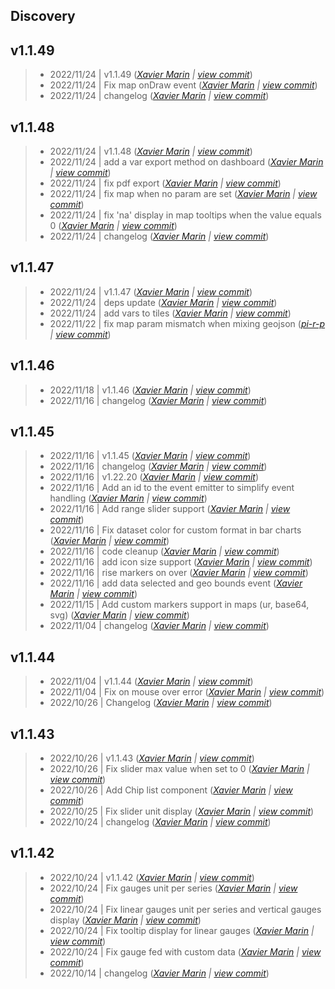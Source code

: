 Discovery
---

## v1.1.49

> +  2022/11/24  | v1.1.49  (*[Xavier Marin](xavier.marin@senx.io) | [view commit](https://github.com/senx/discovery-widgets/commit/8933fbf89ffb2cb4d49f6ef78cc3069658db8b47)*)
> +  2022/11/24  | Fix map onDraw event  (*[Xavier Marin](xavier.marin@senx.io) | [view commit](https://github.com/senx/discovery-widgets/commit/6efd0bd9d8930dfe0d9d430d4826eac5b43bccf8)*)
> +  2022/11/24  | changelog  (*[Xavier Marin](xavier.marin@senx.io) | [view commit](https://github.com/senx/discovery-widgets/commit/6507de99b5a5199ea9a314bd178082f265bde0ed)*)

## v1.1.48

> +  2022/11/24  | v1.1.48  (*[Xavier Marin](xavier.marin@senx.io) | [view commit](https://github.com/senx/discovery-widgets/commit/ac2638a497a77fbbab6d676d37d5c45cb17b6980)*)
> +  2022/11/24  | add a var export method on dashboard  (*[Xavier Marin](xavier.marin@senx.io) | [view commit](https://github.com/senx/discovery-widgets/commit/c82f8f8d8b37a04fa46c86c0aa6b27ef134a4da0)*)
> +  2022/11/24  | fix pdf export  (*[Xavier Marin](xavier.marin@senx.io) | [view commit](https://github.com/senx/discovery-widgets/commit/00925116675a984bf52a0401361d60777b0c2ed1)*)
> +  2022/11/24  | fix map when no param are set  (*[Xavier Marin](xavier.marin@senx.io) | [view commit](https://github.com/senx/discovery-widgets/commit/3ace0af945f3711f085fe3fdb69b03d56380c073)*)
> +  2022/11/24  | fix 'na' display in map tooltips when the value equals 0  (*[Xavier Marin](xavier.marin@senx.io) | [view commit](https://github.com/senx/discovery-widgets/commit/74749f6147855e8cafc4f976cd14a85492add7ce)*)
> +  2022/11/24  | changelog  (*[Xavier Marin](xavier.marin@senx.io) | [view commit](https://github.com/senx/discovery-widgets/commit/f26b462d757abfb4c145c274feed6f7dd4e32a50)*)

## v1.1.47

> +  2022/11/24  | v1.1.47  (*[Xavier Marin](xavier.marin@senx.io) | [view commit](https://github.com/senx/discovery-widgets/commit/482df7132fc0d7da4f35c135a542ce31238dcf47)*)
> +  2022/11/24  | deps update  (*[Xavier Marin](xavier.marin@senx.io) | [view commit](https://github.com/senx/discovery-widgets/commit/67bb11c07cc30da130be7a62905dddbf0f240535)*)
> +  2022/11/24  | add vars to tiles  (*[Xavier Marin](xavier.marin@senx.io) | [view commit](https://github.com/senx/discovery-widgets/commit/7213fff95e5acfa88686b6021c2eb42b4ff20782)*)
> +  2022/11/22  | fix map param mismatch when mixing geojson  (*[pi-r-p](pierre.papin@senx.io) | [view commit](https://github.com/senx/discovery-widgets/commit/e6d001ba384e490d56382ed85c5228e5bd96a42f)*)

## v1.1.46

> +  2022/11/18  | v1.1.46  (*[Xavier Marin](xavier.marin@senx.io) | [view commit](https://github.com/senx/discovery-widgets/commit/4ee2889e6814842f81f518f386a3baa713590f1f)*)
> +  2022/11/16  | changelog  (*[Xavier Marin](xavier.marin@senx.io) | [view commit](https://github.com/senx/discovery-widgets/commit/c8eb41e50b16409262b7ca7f860771413bb47bc5)*)

## v1.1.45

> +  2022/11/16  | v1.1.45  (*[Xavier Marin](xavier.marin@senx.io) | [view commit](https://github.com/senx/discovery-widgets/commit/7ad0195b8b21e02603f23c450917e77494a1282a)*)
> +  2022/11/16  | changelog  (*[Xavier Marin](xavier.marin@senx.io) | [view commit](https://github.com/senx/discovery-widgets/commit/eedc26369058a37f0fd5422f571069f25e213f99)*)
> +  2022/11/16  | v1.22.20  (*[Xavier Marin](xavier.marin@senx.io) | [view commit](https://github.com/senx/discovery-widgets/commit/89c92075a6f887d325a27132ed1581924d62be8c)*)
> +  2022/11/16  | Add an id to the event emitter to simplify event handling  (*[Xavier Marin](xavier.marin@senx.io) | [view commit](https://github.com/senx/discovery-widgets/commit/678bb6ba1233315d830cc8f3bf827cf3aabb8ab3)*)
> +  2022/11/16  | Add range slider support  (*[Xavier Marin](xavier.marin@senx.io) | [view commit](https://github.com/senx/discovery-widgets/commit/45db554a3154d6eede4160a92ffde29b0ca263bb)*)
> +  2022/11/16  | Fix dataset color for custom format in bar charts  (*[Xavier Marin](xavier.marin@senx.io) | [view commit](https://github.com/senx/discovery-widgets/commit/6572005ba55e27bb6db370a96a78aa1f7c92cc4d)*)
> +  2022/11/16  | code cleanup  (*[Xavier Marin](xavier.marin@senx.io) | [view commit](https://github.com/senx/discovery-widgets/commit/684205b06d127bc82542ffaa89776c087fa9e2bb)*)
> +  2022/11/16  | add icon size support  (*[Xavier Marin](xavier.marin@senx.io) | [view commit](https://github.com/senx/discovery-widgets/commit/a1d2a4fde890ed05356184d87683dd10e513e975)*)
> +  2022/11/16  | rise markers on over  (*[Xavier Marin](xavier.marin@senx.io) | [view commit](https://github.com/senx/discovery-widgets/commit/aaf2f21e436c9ed9a194efd66d8567f643bef673)*)
> +  2022/11/16  | add data selected and geo bounds event  (*[Xavier Marin](xavier.marin@senx.io) | [view commit](https://github.com/senx/discovery-widgets/commit/9a341109adc3d8d035b077fa505eb6db5265ce94)*)
> +  2022/11/15  | Add custom markers support in maps (ur, base64, svg)  (*[Xavier Marin](xavier.marin@senx.io) | [view commit](https://github.com/senx/discovery-widgets/commit/bc8d28b0c820480adea9f73ba233c072f01eeac2)*)
> +  2022/11/04  | changelog  (*[Xavier Marin](xavier.marin@senx.io) | [view commit](https://github.com/senx/discovery-widgets/commit/9a75b71e3761ca728a153e85c8d14569b66cd38e)*)

## v1.1.44

> +  2022/11/04  | v1.1.44  (*[Xavier Marin](xavier.marin@senx.io) | [view commit](https://github.com/senx/discovery-widgets/commit/de6e25e27697cd03040798be824196f15e81d4ce)*)
> +  2022/11/04  | Fix on mouse over error  (*[Xavier Marin](xavier.marin@senx.io) | [view commit](https://github.com/senx/discovery-widgets/commit/6ded077423b8eadcc88287e14d7e0c14e6274935)*)
> +  2022/10/26  | Changelog  (*[Xavier Marin](xavier.marin@senx.io) | [view commit](https://github.com/senx/discovery-widgets/commit/251262ffbe525d2f07d101f6f61e5ad5b329e826)*)

## v1.1.43

> +  2022/10/26  | v1.1.43  (*[Xavier Marin](xavier.marin@senx.io) | [view commit](https://github.com/senx/discovery-widgets/commit/38c5e286991d949825ba8777b5def49ed3ebdfeb)*)
> +  2022/10/26  | Fix slider max value when set to 0  (*[Xavier Marin](xavier.marin@senx.io) | [view commit](https://github.com/senx/discovery-widgets/commit/47c9b10179bcb6186576f4ff032362df809cbc26)*)
> +  2022/10/26  | Add Chip list component  (*[Xavier Marin](xavier.marin@senx.io) | [view commit](https://github.com/senx/discovery-widgets/commit/54b69183a7ecb701904a86603178f9e8c815157b)*)
> +  2022/10/25  | Fix slider unit display  (*[Xavier Marin](xavier.marin@senx.io) | [view commit](https://github.com/senx/discovery-widgets/commit/06de1f3a8b8257deab88c5037e8453bde65d0f28)*)
> +  2022/10/24  | changelog  (*[Xavier Marin](xavier.marin@senx.io) | [view commit](https://github.com/senx/discovery-widgets/commit/dd3dddb422018b07d175f00522d7372fcc866d31)*)

## v1.1.42

> +  2022/10/24  | v1.1.42  (*[Xavier Marin](xavier.marin@senx.io) | [view commit](https://github.com/senx/discovery-widgets/commit/f0f56da027442bae20d4a15d23b63df2ae88e47b)*)
> +  2022/10/24  | Fix gauges unit per series  (*[Xavier Marin](xavier.marin@senx.io) | [view commit](https://github.com/senx/discovery-widgets/commit/af9f9d3a41c035141835dd5166b19a779267570e)*)
> +  2022/10/24  | Fix linear gauges unit per series and vertical gauges display  (*[Xavier Marin](xavier.marin@senx.io) | [view commit](https://github.com/senx/discovery-widgets/commit/4f0ca738b5dd82c4c0f4de179b8d8984023db19b)*)
> +  2022/10/24  | Fix tooltip display for linear gauges  (*[Xavier Marin](xavier.marin@senx.io) | [view commit](https://github.com/senx/discovery-widgets/commit/3c94bf4ba462c33e13eb7089cae65d7a115346fa)*)
> +  2022/10/24  | Fix gauge fed with custom data  (*[Xavier Marin](xavier.marin@senx.io) | [view commit](https://github.com/senx/discovery-widgets/commit/aa02fdb995d55a492ef1153819e1012b5661521f)*)
> +  2022/10/14  | changelog  (*[Xavier Marin](xavier.marin@senx.io) | [view commit](https://github.com/senx/discovery-widgets/commit/112659798a6a2c500f7d0f57d90f7d0baa7be7e7)*)


